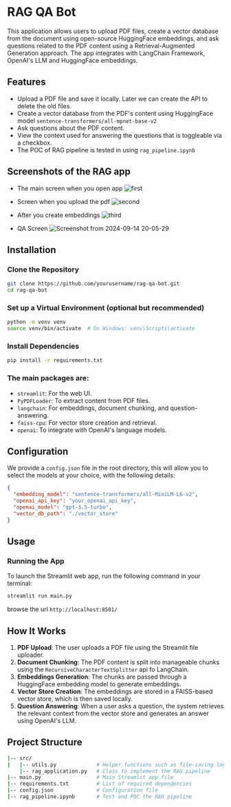 # RAG QA Bot

This application allows users to upload PDF files, create a vector database from the document using open-source HuggingFace embeddings, and ask questions related to the PDF content using a Retrieval-Augmented Generation approach. The app integrates with LangChain Framework, OpenAI's LLM and HuggingFace embeddings.

## Features
- Upload a PDF file and save it locally. Later we can create the API to delete the old files.
- Create a vector database from the PDF's content using HuggingFace model `sentence-transformers/all-mpnet-base-v2`
- Ask questions about the PDF content.
- View the context used for answering the questions that is toggleable via a checkbox.
- The POC of RAG pipeline is tested in using `rag_pipeline.ipynb`

## Screenshots of the RAG app
- The main screen when you open app
![first](https://github.com/user-attachments/assets/4c720ae0-14ba-4829-9dff-e0ec37621aa2)

- Screen when you upload the pdf
![second](https://github.com/user-attachments/assets/27e85cc6-4b0f-4969-ba6d-35217f6699aa)

- After you create embeddings
![third](https://github.com/user-attachments/assets/911ebcc3-f220-429e-bd78-b5cad3555942)

- QA Screen
![Screenshot from 2024-09-14 20-05-29](https://github.com/user-attachments/assets/ade68bec-8704-43ae-81cb-f29d47806ec0)
  
 

## Installation
### Clone the Repository
```bash
git clone https://github.com/yourusername/rag-qa-bot.git
cd rag-qa-bot
```
### Set up a Virtual Environment (optional but recommended)
```bash
python -m venv venv
source venv/bin/activate  # On Windows: venv\Scripts\activate
```

### Install Dependencies
```bash
pip install -r requirements.txt
```

### The main packages are:
- `streamlit`: For the web UI.
- `PyPDFLoader`: To extract content from PDF files.
- `langchain`: For embeddings, document chunking, and question-answering.
- `faiss-cpu`: For vector store creation and retrieval.
- `openai`: To integrate with OpenAI's language models.

## Configuration

We provide a `config.json` file in the root directory, this will allow you to select the models at your choice, with the following details:

```json
{
  "embedding_model": "sentence-transformers/all-MiniLM-L6-v2",
  "openai_api_key": "your_openai_api_key",
  "openai_model": "gpt-3.5-turbo",
  "vector_db_path": "./vector_store"
}
```
## Usage

### Running the App
To launch the Streamlit web app, run the following command in your terminal:

```bash
streamlit run main.py
```
browse the url `http://localhost:8501/`

## How It Works

1. **PDF Upload**: The user uploads a PDF file using  the Streamlit file uploader.
2. **Document Chunking**: The PDF content is split into manageable chunks using the `RecursiveCharacterTextSplitter` api fo LangChain.
3. **Embeddings Generation**: The chunks are passed through a HuggingFace embedding model to generate embeddings.
4. **Vector Store Creation**: The embeddings are stored in a FAISS-based vector store, which is then saved locally.
5. **Question Answering**: When a user asks a question, the system retrieves the relevant context from the vector store and generates an answer using OpenAI's LLM.

## Project Structure

```bash
|-- src/
|   |-- utils.py             # Helper functions such as file-saving logic
    |-- rag_application.py   # Class to implement the RAG pipeline
|-- main.py                  # Main Streamlit app file
|-- requirements.txt         # List of required dependencies
|-- config.json              # Configuration file
|-- rag_pipeline.ipynb       # Test and POC the RAG pipeline
```

